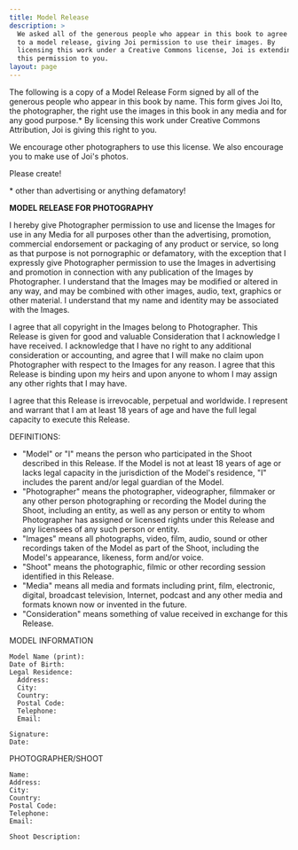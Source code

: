 ```yaml
---
title: Model Release
description: >
  We asked all of the generous people who appear in this book to agree
  to a model release, giving Joi permission to use their images. By
  licensing this work under a Creative Commons license, Joi is extending
  this permission to you.
layout: page
---
```


The following is a copy of a Model Release Form signed by all of the
generous people who appear in this book by name. This form gives Joi
Ito, the photographer, the right use the images in this book in any
media and for any good purpose.* By licensing this work under Creative
Commons Attribution, Joi is giving this right to you.

We encourage other photographers to use this license. We also encourage
you to make use of Joi's photos.

Please create!

\* other than advertising or anything defamatory!

**MODEL RELEASE FOR PHOTOGRAPHY**

I hereby give Photographer permission to use and license the Images for use in
any Media for all purposes other than the advertising, promotion, commercial
endorsement or packaging of any product or service, so long as that purpose is
not pornographic or defamatory, with the exception that I expressly give
Photographer permission to use the Images in advertising and promotion in
connection with any publication of the Images by Photographer. I understand
that the Images may be modified or altered in any way, and may be combined with
other images, audio, text, graphics or other material. I understand that my
name and identity may be associated with the Images.

I agree that all copyright in the Images belong to Photographer. This Release
is given for good and valuable Consideration that I acknowledge I have
received. I acknowledge that I have no right to any additional consideration or
accounting, and agree that I will make no claim upon Photographer with respect
to the Images for any reason. I agree that this Release is binding upon my
heirs and upon anyone to whom I may assign any other rights that I may have.

I agree that this Release is irrevocable, perpetual and worldwide. I represent
and warrant that I am at least 18 years of age and have the full legal capacity
to execute this Release.

DEFINITIONS:

* "Model" or "I" means the person who participated in the Shoot described in
  this Release. If the Model is not at least 18 years of age or lacks legal
  capacity in the jurisdiction of the Model's residence, "I" includes the
  parent and/or legal guardian of the Model.
* "Photographer" means the photographer, videographer, filmmaker or any other
  person photographing or recording the Model during the Shoot, including an
  entity, as well as any person or entity to whom Photographer has assigned or
  licensed rights under this Release and any licensees of any such person or
  entity.
* "Images" means all photographs, video, film, audio, sound or other recordings
  taken of the Model as part of the Shoot, including the Model's appearance,
  likeness, form and/or voice.
* "Shoot" means the photographic, filmic or other recording session identified
  in this Release.
* "Media" means all media and formats including print, film, electronic,
  digital, broadcast television, Internet, podcast and any other media and
  formats known now or invented in the future.
* "Consideration" means something of value received in exchange for this Release.

MODEL INFORMATION

    Model Name (print):
    Date of Birth:
    Legal Residence:
      Address:
      City:
      Country:
      Postal Code:
      Telephone:
      Email:

    Signature:
    Date:

PHOTOGRAPHER/SHOOT

    Name:
    Address:
    City:
    Country:
    Postal Code:
    Telephone:
    Email:

    Shoot Description:
